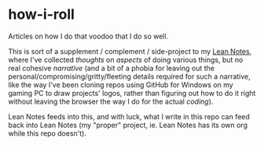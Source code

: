 # how-i-roll

Articles on how I do that voodoo that I do so well.

This is sort of a supplement / complement / side-project to my [Lean Notes](http://www.leannotes.com/), where I've collected *thoughts* on *aspects* of doing various things, but no real cohesive *narrative* (and a bit of a phobia for leaving out the personal/compromising/gritty/fleeting details required for such a narrative, like the way I've been cloning repos using GitHub for Windows on my gaming PC to draw projects' logos, rather than figuring out how to do it right without leaving the browser the way I do for the actual *coding*).

Lean Notes feeds into this, and with luck, what I write in this repo can feed back into Lean Notes (my "proper" project, ie. Lean Notes has its own org while this repo doesn't).
